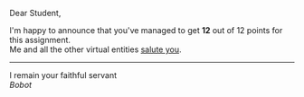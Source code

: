 Dear Student,

I'm happy to announce that you've managed to get **12** out of 12 points for this assignment.\
Me and all the other virtual entities [salute you](https://tenor.com/xtvD.gif).

-----------
I remain your faithful servant\
_Bobot_